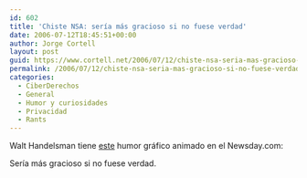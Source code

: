 ```yaml
---
id: 602
title: 'Chiste NSA: serí­a más gracioso si no fuese verdad'
date: 2006-07-12T18:45:51+00:00
author: Jorge Cortell
layout: post
guid: https://www.cortell.net/2006/07/12/chiste-nsa-seria-mas-gracioso-si-no-fuese-verdad/
permalink: /2006/07/12/chiste-nsa-seria-mas-gracioso-si-no-fuese-verdad/
categories:
  - CiberDerechos
  - General
  - Humor y curiosidades
  - Privacidad
  - Rants
---
```

Walt Handelsman tiene <a title="NSA" target="_blank" href="https://www.newsday.com/news/opinion/ny-wh-nsawiretapping,0,1906650.flash">este</a> humor gráfico animado en el Newsday.com:

Serí­a más gracioso si no fuese verdad.